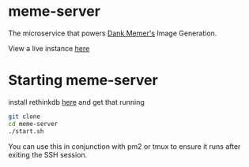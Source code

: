 # meme-server

The microservice that powers [Dank Memer's](https://goo.gl/HL3zBi) Image Generation.

View a live instance [here](https://dankmemer.services)

# Starting meme-server

install rethinkdb [here](https://github.com/rethinkdb/rethinkdb) and get that running

```bash
git clone
cd meme-server
./start.sh
```

You can use this in conjunction with pm2 or tmux to ensure it runs after exiting the SSH session.
